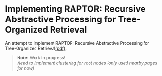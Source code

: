 # Implementing RAPTOR: Recursive Abstractive Processing for Tree-Organized Retrieval

An attempt to implement RAPTOR: Recursive Abstractive Processing for Tree-Organized Retrieval[(pdf)](https://arxiv.org/pdf/2401.18059v1.pdf). <br>

> **Note:** Work in progress! <br>
> <i>Need to implement clustering for root nodes (only used nearby pages for now) </i>
